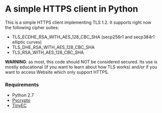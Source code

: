 # A simple HTTPS client in Python

This is a simple HTTPS client implementing TLS 1.2. It supports right now the following cipher suites:

- TLS\_ECDHE\_RSA\_WITH\_AES\_128\_CBC\_SHA (secp256r1 and secp384r1 elliptic curves)
- TLS\_DHE\_RSA\_WITH\_AES\_128\_CBC\_SHA
- TLS\_RSA\_WITH\_AES\_128\_CBC\_SHA

**WARNING**: as most, this code should NOT be considered secured. Its use is mostly educational (if you want to learn about how TLS works) and/or if you want to access Website which only support HTTPS.

### Requirements

- Python 2.7
- [Pycrypto](https://www.dlitz.net/software/pycrypto/)
- [TinyEC](https://pypi.python.org/pypi/tinyec)
